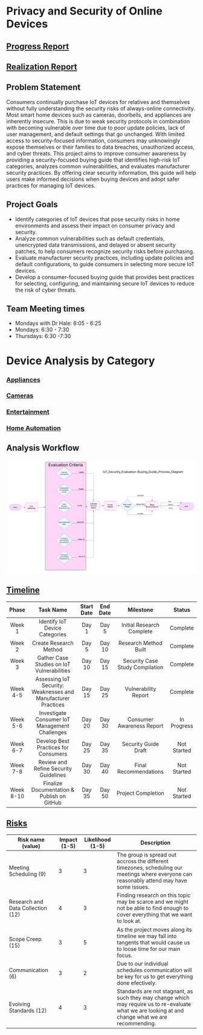 # Privacy and Security of Online Devices
## [Progress Report](<Project Checkin/Progress Report.md>)
## [Realization Report](<Project Realization/Progress Report.md>)

## Problem Statement
Consumers continually purchase IoT devices for relatives and themselves without fully understanding the security risks of always-online connectivity. Most smart home devices such as cameras, doorbells, and appliances are inherently insecure. This is due to weak security protocols in combination with becoming vulnerable over time due to poor update policies, lack of user management, and default settings that go unchanged. With limited access to security-focused information, consumers may unknowingly expose themselves or their families to data breaches, unauthorized access, and cyber threats. This project aims to improve consumer awareness by providing a security-focused buying guide that identifies high-risk IoT categories, analyzes common vulnerabilities, and evaluates manufacturer security practices. By offering clear security information, this guide will help users make informed decisions when buying devices and adopt safer practices for managing IoT devices.

## Project Goals
- Identify categories of IoT devices that pose security risks in home environments and assess their impact on consumer privacy and security.
- Analyze common vulnerabilities such as default credentials, unencrypted data transmissions, and delayed or absent security patches, to help consumers recognize security risks before purchasing.
- Evaluate manufacturer security practices, including update policies and default configurations, to guide consumers in selecting more secure IoT devices.
- Develop a consumer-focused buying guide that provides best practices for selecting, configuring, and maintaining secure IoT devices to reduce the risk of cyber threats.

## Team Meeting times  
- Mondays with Dr Hale: 6:05 - 6:25 
- Mondays: 6:30 - 7:30  
- Thursdays: 6:30 -7:30

# Device Analysis by Category
### [Appliances](Appliances/README.md)
### [Cameras](Cameras/README.md)
### [Entertainment](Entertainment/readme.md)
### [Home Automation](HomeAutomation/README.md)

## Analysis Workflow
![Process Flow Diagram](Project/supportingdocs/IoT_Security_Evaluation-Buying_Guide_Process_Diagram.png)

## [Timeline](<Project Proposal\Timeline.md>)
| Phase  |  Task Name  |  Start Date  |  End Date  |  Milestone | Status |
| :----: | :---------: | :----------: | :--------: | :--------: | :----: |
| Week 1 |  Identify IoT Device Categories |  Day 1 |  Day 5  | Initial Research Complete | Complete |
| Week 2 |  Create Research Method |  Day 5 |  Day 10 |  Research Method Built | Complete |
| Week 3 |  Gather Case Studies on IoT Vulnerabilities |  Day 10 |  Day 15 |  Security Case Study Compilation | Complete |
| Week 4-5 |  Assessing IoT Security: Weaknesses and Manufacturer Practices |  Day 15 |  Day 25 |  Vulnerability Report | Complete |
| Week 5-6 |  Investigate Consumer IoT Management Challenges |  Day 20 |  Day 30 |  Consumer Awareness Report | In Progress |
| Week 6-7 |  Develop Best Practices for Consumers |  Day 25 |  Day 35 |  Security Guide Draft | Not Started |
| Week 7-8 |  Review and Refine Security Guidelines |  Day 30 |  Day 40  | Final Recommendations | Not Started |
| Week 8-10 |   Finalize Documentation & Publish on GitHub |  Day 35 |  Day 50  | Project Completion | Not Started |

## [Risks](<Project Proposal\Risks.md>)
|Risk name (value)  | Impact (1-5) | Likelihood (1-5) | Description |
|-------------------|--------------|------------------|-------------|
| Meeting Scheduling (9) | 3 | 3 | The group is spread out accross the different timezones, scheduling our meetings where everyone can reasonably attend may have some issues. |
| Research and Data Collection (12)| 4 | 3 | Finding research on this topic may be scarce and we might not be able to find enough to cover everything that we want to look at. |
| Scope Creep (15) | 3 | 5 | As the project moves along its timeline we may fall into tangents that would cause us to loose time for our main focus. |
| Communication (6) | 3 | 2 | Due to our individual schedules communication will be key for us to get everything done efectively. |
| Evolving Standards (12) | 4 | 3 | Standards are not stagnant, as such they may change which may require us to re-evaluate what we are looking at and change what we are recommending. |



